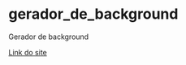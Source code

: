 # gerador_de_background
Gerador de background

<a href="https://thomaspaim.github.io/gerador_de_background/">Link do site</a>
